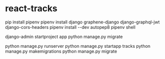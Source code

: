 # react-tracks
pip install pipenv
pipenv install django graphene-django django-graphql-jwt django-cors-headers
pipenv install --dev autopep8
pipenv shell

django-admin startproject app
python manage.py migrate

python manage.py runserver
python manage.py startapp tracks
python manage.py makemigrations
python manage.py migrate
